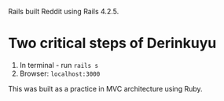
Rails built Reddit using Rails 4.2.5. 


# Two critical steps of Derinkuyu
1. In terminal - run `rails s`
2. Browser: `localhost:3000` 

This was built as a practice in MVC architecture using Ruby. 


